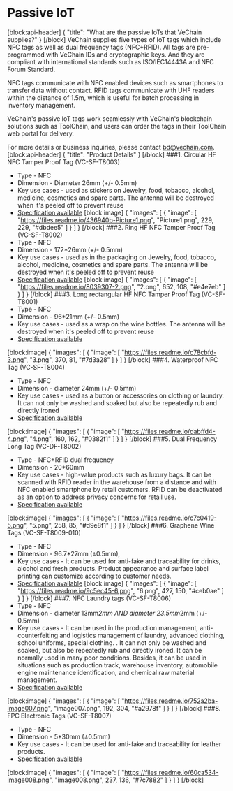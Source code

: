 # Passive IoT

[block:api-header]
{
  "title": "What are the passive IoTs that VeChain supplies?"
}
[/block]
VeChain supplies five types of IoT tags which include NFC tags as well as dual frequency tags (NFC+RFID). All tags are pre-programmed with VeChain IDs and cryptographic keys. And they are compliant with international standards such as ISO/IEC14443A and NFC Forum Standard. 

NFC tags communicate with NFC enabled devices such as smartphones to transfer data without contact. RFID tags communicate with UHF readers within the distance of 1.5m, which is useful for batch processing in inventory management. 

VeChain's passive IoT tags work seamlessly with VeChain's blockchain solutions such as ToolChain, and users can order the tags in their ToolChain web portal for delivery. 

For more details or business inquiries, please contact [bd@vechain.com](mailto:bd@vechain.com).
[block:api-header]
{
  "title": "Product Details"
}
[/block]
###1. Circular HF NFC Tamper Proof Tag (VC-SF-T8003)
* Type - NFC
* Dimension - Diameter 26mm (+/- 0.5mm)
* Key use cases - used as stickers on Jewelry, food, tobacco, alcohol, medicine, cosmetics and spare parts. The antenna will be destroyed when it's peeled off to prevent reuse
* [Specification available](https://vechain-cdn.oss-cn-shanghai.aliyuncs.com/Toolchain/IOT%20spec/VC-SF-T8003.pdf)
[block:image]
{
  "images": [
    {
      "image": [
        "https://files.readme.io/436940b-Picture1.png",
        "Picture1.png",
        229,
        229,
        "#dbdee5"
      ]
    }
  ]
}
[/block]
###2. Ring HF NFC Tamper Proof Tag (VC-SF-T8002)
* Type - NFC
* Dimension - 172*26mm (+/- 0.5mm)
* Key use cases - used as in the packaging on  Jewelry, food, tobacco, alcohol, medicine, cosmetics and spare parts. The antenna will be destroyed when it's peeled off to prevent reuse
* [Specification available](https://vechain-cdn.oss-cn-shanghai.aliyuncs.com/Toolchain/IOT%20spec/VC-SF-T8002.pdf)
[block:image]
{
  "images": [
    {
      "image": [
        "https://files.readme.io/8039307-2.png",
        "2.png",
        652,
        108,
        "#e4e7eb"
      ]
    }
  ]
}
[/block]
###3. Long rectangular HF NFC Tamper Proof Tag (VC-SF-T8001)
* Type - NFC
* Dimension - 96*21mm (+/- 0.5mm)
* Key use cases - used as a wrap on the wine bottles. The antenna will be destroyed when it's peeled off to prevent reuse
* [Specification available](https://vechain-cdn.oss-cn-shanghai.aliyuncs.com/Toolchain/IOT%20spec/VC-SF-T8001.pdf)

[block:image]
{
  "images": [
    {
      "image": [
        "https://files.readme.io/c78cbfd-3.png",
        "3.png",
        370,
        81,
        "#7d3a28"
      ]
    }
  ]
}
[/block]
###4. Waterproof NFC Tag (VC-SF-T8004)
* Type - NFC
* Dimension - diameter 24mm (+/- 0.5mm)
* Key use cases - used as a button or accessories on clothing or laundry. It can not only be washed and soaked but also be repeatedly rub and directly ironed
* [Specification available](https://vechain-cdn.oss-cn-shanghai.aliyuncs.com/Toolchain/IOT%20spec/VC-SF-T8004.pdf)

[block:image]
{
  "images": [
    {
      "image": [
        "https://files.readme.io/dabffd4-4.png",
        "4.png",
        160,
        162,
        "#0382f1"
      ]
    }
  ]
}
[/block]
###5. Dual Frequency Long Tag (VC-DF-T8002)
* Type - NFC+RFID dual frequency
* Dimension - 20*60mm
* Key use cases - high-value products such as luxury bags. It can be scanned with RFID reader in the warehouse from a distance and with NFC enabled smartphone by retail customers. RFID can be deactivated as an option to address privacy concerns for retail use. 
* [Specification available](https://vechain-cdn.oss-cn-shanghai.aliyuncs.com/Toolchain/IOT%20spec/VC-DF-T8002.pdf)

[block:image]
{
  "images": [
    {
      "image": [
        "https://files.readme.io/c7c0419-5.png",
        "5.png",
        258,
        85,
        "#d9e8f1"
      ]
    }
  ]
}
[/block]
###6. Graphene Wine Tags (VC-SF-T8009-010)
* Type - NFC
* Dimension - 96.7*27mm  (±0.5mm),
* Key use cases - It can be used for anti-fake and traceability for drinks, alcohol and fresh products. Product appearance and surface label printing can customize according to customer needs.
* [Specification available](https://vechain-cdn.oss-cn-shanghai.aliyuncs.com/Toolchain/IOT%20spec/VC-SF-T8009.pdf)
[block:image]
{
  "images": [
    {
      "image": [
        "https://files.readme.io/9c5ec45-6.png",
        "6.png",
        427,
        150,
        "#ceb0ae"
      ]
    }
  ]
}
[/block]
###7. NFC Laundry tags  (VC-SF-T8006)
* Type - NFC
* Dimension - diameter 13mm*2mm  AND diameter 23.5mm*2mm (+/- 0.5mm)
* Key use cases - It can be used in the production management, anti-counterfeiting and logistics management of laundry, advanced clothing, school uniforms, special clothing. . It can not only be washed and soaked, but also be repeatedly rub and directly ironed. It can be normally used in many poor conditions. Besides, it can be used in situations such as production track, warehouse inventory, automobile engine maintenance identification, and chemical raw material management.
* [Specification available](https://vechain-cdn.oss-cn-shanghai.aliyuncs.com/Toolchain/IOT%20spec/VC-SF-T8006.pdf)

[block:image]
{
  "images": [
    {
      "image": [
        "https://files.readme.io/752a2ba-image007.png",
        "image007.png",
        192,
        304,
        "#a2978f"
      ]
    }
  ]
}
[/block]
###8. FPC Electronic Tags  (VC-SF-T8007)
* Type - NFC
* Dimension - 5*30mm (±0.5mm)
* Key use cases - It can be used for anti-fake and traceability for leather products. 
* [Specification available](https://vechain-cdn.oss-cn-shanghai.aliyuncs.com/Toolchain/IOT%20spec/VC-SF-T8007.pdf)

[block:image]
{
  "images": [
    {
      "image": [
        "https://files.readme.io/60ca534-image008.png",
        "image008.png",
        237,
        136,
        "#7c7882"
      ]
    }
  ]
}
[/block]